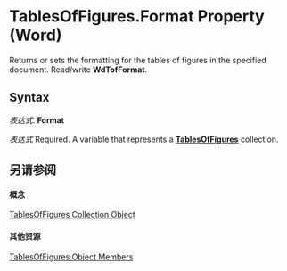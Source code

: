 
# TablesOfFigures.Format Property (Word)

Returns or sets the formatting for the tables of figures in the specified document. Read/write  **WdTofFormat**.


## Syntax

 _表达式_. **Format**

 _表达式_ Required. A variable that represents a **[TablesOfFigures](2a5b3c3d-bb25-e31d-e7d3-b011732de6fb.md)** collection.


## 另请参阅


#### 概念


[TablesOfFigures Collection Object](2a5b3c3d-bb25-e31d-e7d3-b011732de6fb.md)
#### 其他资源


[TablesOfFigures Object Members](http://msdn.microsoft.com/library/4908403c-ef40-0a0f-454c-a318a69e84e8%28Office.15%29.aspx)